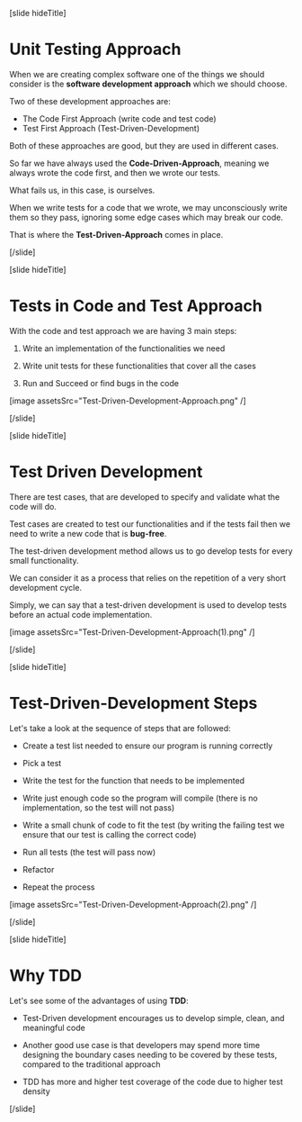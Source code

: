 [slide hideTitle]

# Unit Testing Approach

When we are creating complex software one of the things we should consider is the **software development approach** which we should choose.

Two of these development approaches are: 

- The Code First Approach (write code and test code)
- Test First Approach (Test-Driven-Development)

Both of these approaches are good, but they are used in different cases.

So far we have always used the **Code-Driven-Approach**, meaning we always wrote the code first, and then we wrote our tests.

What fails us, in this case, is ourselves.

When we write tests for a code that we wrote, we may unconsciously write them so they pass, ignoring some edge cases which may break our code. 

That is where the **Test-Driven-Approach** comes in place.

[/slide]

[slide hideTitle]

# Tests in Code and Test Approach

With the code and test approach we are having 3 main steps:

1. Write an implementation of the functionalities we need

2. Write unit tests for these functionalities that cover all the cases

3. Run and Succeed or find bugs in the code

[image assetsSrc="Test-Driven-Development-Approach.png" /]

[/slide]

[slide hideTitle]

# Test Driven Development

There are test cases, that are developed to specify and validate what the code will do.

Test cases are created to test our functionalities and if the tests fail then we need to write a new code that is **bug-free**.

The test-driven development method allows us to go develop tests for every small functionality.

We can consider it as a process that relies on the repetition of a very short development cycle.

Simply, we can say that a test-driven development is used to develop tests before an actual code implementation.

[image assetsSrc="Test-Driven-Development-Approach(1).png" /]

[/slide]

[slide hideTitle]

# Test-Driven-Development Steps

Let's take a look at the sequence of steps that are followed:

- Create a test list needed to ensure our program is running correctly

- Pick a test

- Write the test for the function that needs to be implemented

- Write just enough code so the program will compile (there is no implementation, so the test will not pass)

- Write a small chunk of code to fit the test (by writing the failing test we ensure that our test is calling the correct code)

- Run all tests (the test will pass now)

- Refactor

- Repeat the process

[image assetsSrc="Test-Driven-Development-Approach(2).png" /]

[/slide]

[slide hideTitle]

# Why TDD

Let's see some of the advantages of using **TDD**:

- Test-Driven development encourages us to develop simple, clean, and meaningful code

- Another good use case is that developers may spend more time designing the boundary cases needing to be covered by these tests, compared to the traditional approach

- TDD has more and higher test coverage of the code due to higher test density

[/slide]